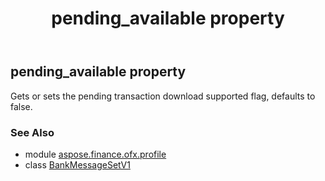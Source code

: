 ﻿---
title: pending_available property
second_title: Aspose.Finance for Python via .NET API References
description: 
type: docs
weight: 80
url: /python-net/aspose.finance.ofx.profile/bankmessagesetv1/pending_available/
is_root: false
---

## pending_available property


Gets or sets the pending transaction download supported flag, defaults to false.

### See Also
* module [aspose.finance.ofx.profile](../../)
* class [BankMessageSetV1](/finance/python-net/aspose.finance.ofx.profile/bankmessagesetv1)
